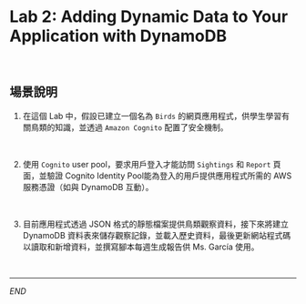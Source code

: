 # Lab 2: Adding Dynamic Data to Your Application with DynamoDB

<br>

## 場景說明

1. 在這個 Lab 中，假設已建立一個名為 `Birds` 的網頁應用程式，供學生學習有關鳥類的知識，並透過 `Amazon Cognito` 配置了安全機制。

<br>

2. 使用 `Cognito` user pool，要求用戶登入才能訪問 `Sightings` 和 `Report` 頁面，並驗證 Cognito Identity Pool能為登入的用戶提供應用程式所需的 AWS 服務憑證（如與 DynamoDB 互動）。

<br>

3. 目前應用程式透過 JSON 格式的靜態檔案提供鳥類觀察資料，接下來將建立 DynamoDB 資料表來儲存觀察記錄，並載入歷史資料，最後更新網站程式碼以讀取和新增資料，並撰寫腳本每週生成報告供 Ms. García 使用。

<br>

___

_END_